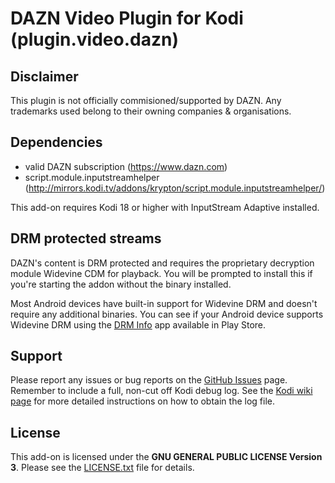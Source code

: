 # DAZN Video Plugin for Kodi (plugin.video.dazn)
 
## Disclaimer
This plugin is not officially commisioned/supported by DAZN.
Any trademarks used belong to their owning companies & organisations.

## Dependencies
 * valid DAZN subscription (https://www.dazn.com)
 * script.module.inputstreamhelper (http://mirrors.kodi.tv/addons/krypton/script.module.inputstreamhelper/)

This add-on requires Kodi 18 or higher with InputStream Adaptive installed.

## DRM protected streams
DAZN's content is DRM protected and requires the proprietary decryption module Widevine CDM for playback. You will be prompted to install this if you're starting the addon without the binary installed.
 
Most Android devices have built-in support for Widevine DRM and doesn't require any additional binaries. You can see if your Android device supports Widevine DRM using the [DRM Info](https://play.google.com/store/apps/details?id=com.androidfung.drminfo) app available in Play Store.

## Support
Please report any issues or bug reports on the [GitHub Issues](https://github.com/JinRonin/plugin.video.dazn/issues) page. Remember to include a full, non-cut off Kodi debug log. See the [Kodi wiki page](http://kodi.wiki/view/Log_file/Advanced) for more detailed instructions on how to obtain the log file.

## License
This add-on is licensed under the **GNU GENERAL PUBLIC LICENSE Version 3**. Please see the [LICENSE.txt](LICENSE.txt) file for details.

